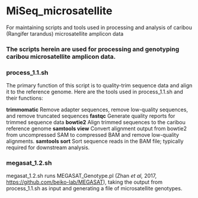 # MiSeq_microsatellite
For maintaining scripts and tools used in processing and analysis of caribou (Rangifer tarandus) microsatellite amplicon data


###  The scripts herein are used for processing and genotyping caribou microsatellite amplicon data.


### process_1.1.sh

The primary function of this script is to quality-trim sequence data and align it to the reference genome. Here are the tools used in process_1.1.sh and their functions:



**trimmomatic**		Remove adapter sequences, remove low-quality sequences, and remove truncated sequences
**fastqc**		Generate quality reports for trimmed sequence data
**bowtie2**		Align trimmed sequences to the caribou reference genome
**samtools view**	Convert alignment output from bowtie2 from uncompressed SAM to compressed BAM and remove low-quality alignments.
**samtools sort**	Sort sequence reads in the BAM file; typically required for downstream analysis.

### megasat_1.2.sh

megasat_1.2.sh runs MEGASAT_Genotype.pl (Zhan *et al,* 2017, https://github.com/beiko-lab/MEGASAT), taking the output from process_1.1.sh as input and generating a file of microsatellite genotypes.
